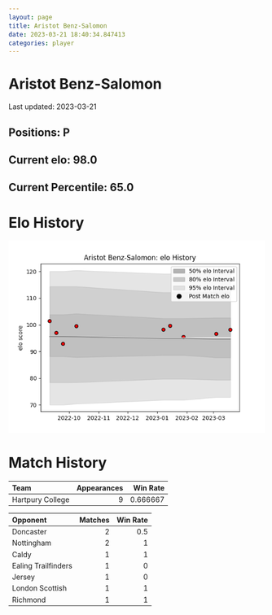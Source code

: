 ```yaml
---  
layout: page  
title: Aristot Benz-Salomon  
date: 2023-03-21 18:40:34.847413  
categories: player  
---
```

# Aristot Benz-Salomon


Last updated: 2023-03-21
## Positions: P

## Current elo: 98.0

## Current Percentile: 65.0

# Elo History


![elo history](history_AristotBenz-Salomon.png)
# Match History


| Team             |   Appearances |   Win Rate |
|:-----------------|--------------:|-----------:|
| Hartpury College |             9 |   0.666667 |

| Opponent            |   Matches |   Win Rate |
|:--------------------|----------:|-----------:|
| Doncaster           |         2 |        0.5 |
| Nottingham          |         2 |        1   |
| Caldy               |         1 |        1   |
| Ealing Trailfinders |         1 |        0   |
| Jersey              |         1 |        0   |
| London Scottish     |         1 |        1   |
| Richmond            |         1 |        1   |